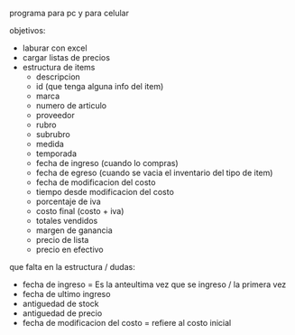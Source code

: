 programa para pc y para celular

objetivos:
* laburar con excel
* cargar listas de precios
* estructura de items
    * descripcion
    * id (que tenga alguna info del item)
    * marca
    * numero de articulo
    * proveedor
    * rubro
    * subrubro
    * medida
    * temporada
    * fecha de ingreso (cuando lo compras)
    * fecha de egreso (cuando se vacia el inventario del tipo de item)
    * fecha de modificacion del costo
    * tiempo desde modificacion del costo
    * porcentaje de iva
    * costo final (costo + iva)
    * totales vendidos 
    * margen de ganancia
    * precio de lista
    * precio en efectivo

que falta en la estructura / dudas:
* fecha de ingreso = Es la anteultima vez que se ingreso / la primera vez
* fecha de ultimo ingreso
* antiguedad de stock
* antiguedad de precio
* fecha de modificacion del costo = refiere al costo inicial

